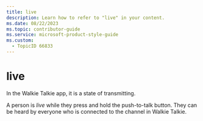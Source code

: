 ```yaml
---
title: live
description: Learn how to refer to "live" in your content.
ms.date: 08/22/2023
ms.topic: contributor-guide
ms.service: microsoft-product-style-guide
ms.custom:
  - TopicID 66833
---
```



# live

In the Walkie Talkie app, it is a state of transmitting. 

A person is *live* while they press and hold the push-to-talk button. They can be heard by everyone who is connected to the channel in Walkie Talkie.

